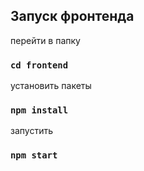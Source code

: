## Запуск фронтенда

перейти в папку
### `cd frontend`

установить пакеты
### `npm install`

запустить
### `npm start`
